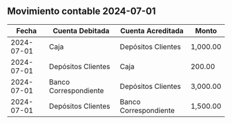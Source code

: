 ﻿

## Movimiento contable 2024-07-01

| Fecha | Cuenta Debitada | Cuenta Acreditada | Monto |
|-------------|-----------------------|----------------------|---------| 
 | 2024-07-01 | Caja | Depósitos Clientes | 1,000.00| 
 | 2024-07-01 | Depósitos Clientes | Caja | 200.00 | 
 | 2024-07-01 | Banco Correspondiente | Depósitos Clientes | 3,000.00| 
 | 2024-07-01 | Depósitos Clientes | Banco Correspondiente| 1,500.00|

